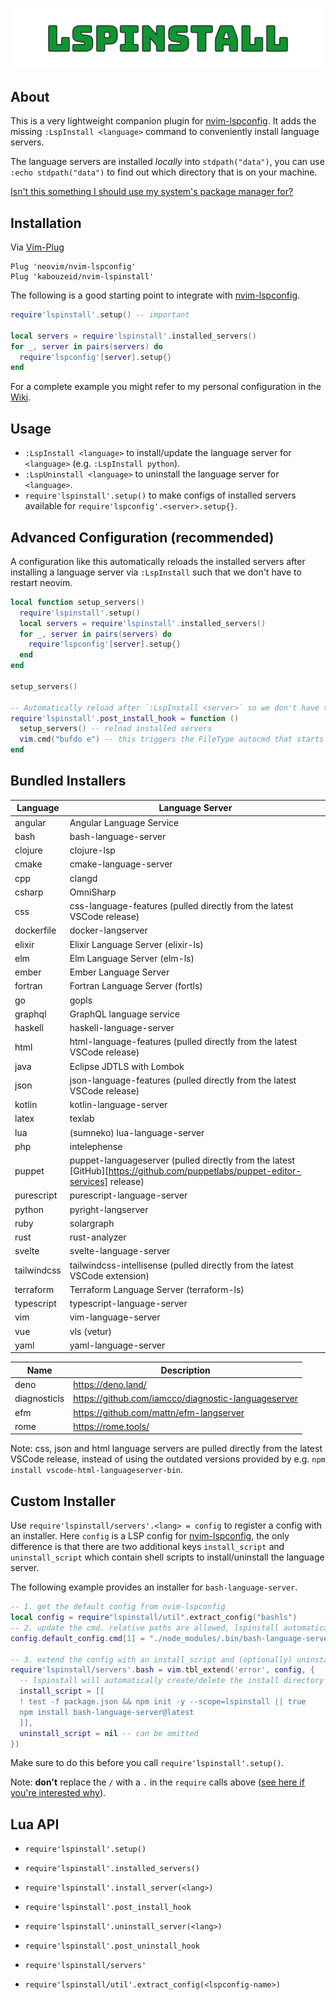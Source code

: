 ![logo](/logo.png)

## About

This is a very lightweight companion plugin for [nvim-lspconfig](https://github.com/neovim/nvim-lspconfig).
It adds the missing `:LspInstall <language>` command to conveniently install language servers.

The language servers are installed *locally* into `stdpath("data")`, you can use `:echo stdpath("data")` to find out which directory that is on your machine.

[Isn't this something I should use my system's package manager for?](https://ka.codes/posts/nvim-lspinstall#nvim-lspinstall)

## Installation
Via [Vim-Plug](https://github.com/junegunn/vim-plug)

```vim
Plug 'neovim/nvim-lspconfig'
Plug 'kabouzeid/nvim-lspinstall'
```
The following is a good starting point to integrate with [nvim-lspconfig](https://github.com/neovim/nvim-lspconfig).
```lua
require'lspinstall'.setup() -- important

local servers = require'lspinstall'.installed_servers()
for _, server in pairs(servers) do
  require'lspconfig'[server].setup{}
end
```
For a complete example you might refer to my personal configuration in the [Wiki](https://github.com/kabouzeid/nvim-lspinstall/wiki).


## Usage
* `:LspInstall <language>` to install/update the language server for `<language>` (e.g. `:LspInstall python`).
* `:LspUninstall <language>` to uninstall the language server for `<language>`.
* `require'lspinstall'.setup()` to make configs of installed servers available for `require'lspconfig'.<server>.setup{}`.


## Advanced Configuration (recommended)

A configuration like this automatically reloads the installed servers after installing a language server via `:LspInstall` such that we don't have to restart neovim.

```lua
local function setup_servers()
  require'lspinstall'.setup()
  local servers = require'lspinstall'.installed_servers()
  for _, server in pairs(servers) do
    require'lspconfig'[server].setup{}
  end
end

setup_servers()

-- Automatically reload after `:LspInstall <server>` so we don't have to restart neovim
require'lspinstall'.post_install_hook = function ()
  setup_servers() -- reload installed servers
  vim.cmd("bufdo e") -- this triggers the FileType autocmd that starts the server
end
```

## Bundled Installers

| Language    | Language Server                                                                                                                |
|-------------|--------------------------------------------------------------------------------------------------------------------------------|
| angular     | Angular Language Service                                                                                                       |
| bash        | bash-language-server                                                                                                           |
| clojure     | clojure-lsp                                                                                                                    |
| cmake       | cmake-language-server                                                                                                          |
| cpp         | clangd                                                                                                                         |
| csharp      | OmniSharp                                                                                                                      |
| css         | css-language-features (pulled directly from the latest VSCode release)                                                         |
| dockerfile  | docker-langserver                                                                                                              |
| elixir      | Elixir Language Server (elixir-ls)                                                                                             |
| elm         | Elm Language Server (elm-ls)                                                                                                   |
| ember       | Ember Language Server                                                                                                          |
| fortran     | Fortran Language Server (fortls)                                                                                               |
| go          | gopls                                                                                                                          |
| graphql     | GraphQL language service                                                                                                       |
| haskell     | haskell-language-server                                                                                                        |
| html        | html-language-features (pulled directly from the latest VSCode release)                                                        |
| java        | Eclipse JDTLS with Lombok                                                                                                      |
| json        | json-language-features (pulled directly from the latest VSCode release)                                                        |
| kotlin      | kotlin-language-server                                                                                                         |
| latex       | texlab                                                                                                                         |
| lua         | (sumneko) lua-language-server                                                                                                  |
| php         | intelephense                                                                                                                   |
| puppet      | puppet-languageserver (pulled directly from the latest [GitHub][https://github.com/puppetlabs/puppet-editor-services] release) |
| purescript  | purescript-language-server                                                                                                     |
| python      | pyright-langserver                                                                                                             |
| ruby        | solargraph                                                                                                                     |
| rust        | rust-analyzer                                                                                                                  |
| svelte      | svelte-language-server                                                                                                         |
| tailwindcss | tailwindcss-intellisense (pulled directly from the latest VSCode extension)                                                    |
| terraform   | Terraform Language Server (terraform-ls)                                                                                       |
| typescript  | typescript-language-server                                                                                                     |
| vim         | vim-language-server                                                                                                            |
| vue         | vls (vetur)                                                                                                                    |
| yaml        | yaml-language-server                                                                                                           |

| Name        | Description                                                                                                                    |
|-------------|--------------------------------------------------------------------------------------------------------------------------------|
| deno        | https://deno.land/                                                                                                             |
| diagnosticls| https://github.com/iamcco/diagnostic-languageserver                                                                            |
| efm         | https://github.com/mattn/efm-langserver                                                                                        |
| rome        | https://rome.tools/                                                                                                            |

Note: css, json and html language servers are pulled directly from the latest VSCode release, instead of using the outdated versions provided by e.g. `npm install vscode-html-languageserver-bin`.


## Custom Installer

Use `require'lspinstall/servers'.<lang> = config` to register a config with an installer.
Here `config` is a LSP config for [nvim-lspconfig](https://github.com/neovim/nvim-lspconfig), the only difference is that there are two additional keys `install_script` and `uninstall_script` which contain shell scripts to install/uninstall the language server.

The following example provides an installer for `bash-language-server`.
```lua
-- 1. get the default config from nvim-lspconfig
local config = require"lspinstall/util".extract_config("bashls")
-- 2. update the cmd. relative paths are allowed, lspinstall automatically adjusts the cmd and cmd_cwd for us!
config.default_config.cmd[1] = "./node_modules/.bin/bash-language-server"

-- 3. extend the config with an install_script and (optionally) uninstall_script
require'lspinstall/servers'.bash = vim.tbl_extend('error', config, {
  -- lspinstall will automatically create/delete the install directory for every server
  install_script = [[
  ! test -f package.json && npm init -y --scope=lspinstall || true
  npm install bash-language-server@latest
  ]],
  uninstall_script = nil -- can be omitted
})
```

Make sure to do this before you call `require'lspinstall'.setup()`.

Note: **don't** replace the `/` with a `.` in the `require` calls above ([see here if you're interested why](https://github.com/kabouzeid/nvim-lspinstall/issues/14)).


## Lua API

* `require'lspinstall'.setup()`

* `require'lspinstall'.installed_servers()`

* `require'lspinstall'.install_server(<lang>)`
* `require'lspinstall'.post_install_hook`

* `require'lspinstall'.uninstall_server(<lang>)`
* `require'lspinstall'.post_uninstall_hook`

* `require'lspinstall/servers'`

* `require'lspinstall/util'.extract_config(<lspconfig-name>)`
